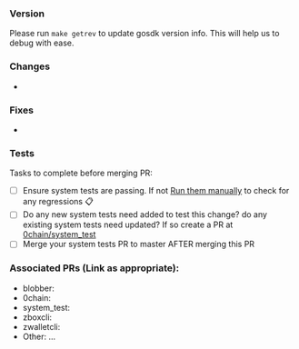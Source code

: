### Version
Please run `make getrev` to update gosdk version info. This will help us to debug with ease.

### Changes
-

### Fixes
-

### Tests
Tasks to complete before merging PR:
- [ ]  Ensure system tests are passing. If not [Run them manually](https://github.com/0chain/gosdk/actions/workflows/system_tests.yml) to check for any regressions :clipboard:
- [ ]  Do any new system tests need added to test this change? do any existing system tests need updated? If so create a PR at [0chain/system_test](https://github.com/0chain/system_test)
- [ ]  Merge your system tests PR to master AFTER merging this PR

### Associated PRs (Link as appropriate):
- blobber:
- 0chain:
- system_test:
- zboxcli:
- zwalletcli:
- Other: ...
